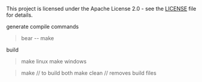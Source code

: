 
This project is licensed under the Apache License 2.0 - see the [LICENSE](LICENSE) file for details.

generate compile commands
> bear -- make

build
> make linux
> make windows

> make // to build both
> make clean // removes build files
